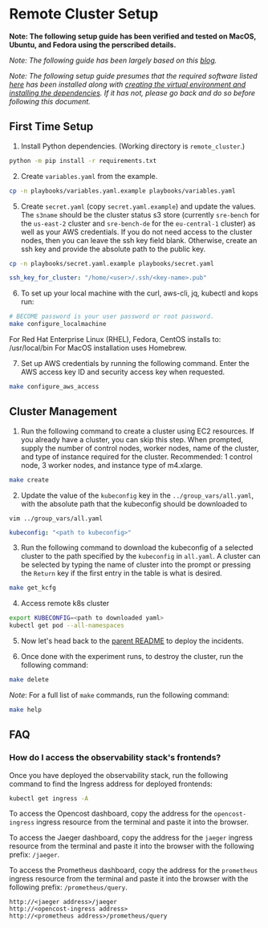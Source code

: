 # Remote Cluster Setup

__Note: The following setup guide has been verified and tested on MacOS, Ubuntu, and Fedora using the perscribed details.__

_Note: The following guide has been largely based on this [blog](https://aws.amazon.com/blogs/compute/kubernetes-clusters-aws-kops/)._

_Note: The following setup guide presumes that the required software listed [here](../README.md#required-software) has been installed along with [creating the virtual environment and installing the dependencies](../README.md#installing-dependencies). If it has not, please go back and do so before following this document._

## First Time Setup

1. Install Python dependencies. (Working directory is `remote_cluster`.)
```bash
python -m pip install -r requirements.txt
```

2. Create `variables.yaml` from the example.
```bash
cp -n playbooks/variables.yaml.example playbooks/variables.yaml
```

5. Create `secret.yaml` (copy `secret.yaml.example`) and update the values. The `s3name` should be the cluster status s3 store (currently `sre-bench` for the `us-east-2` cluster and `sre-bench-de` for the `eu-central-1` cluster) as well as your AWS credentials. If you do not need access to the cluster nodes, then you can leave the ssh key field blank. Otherwise, create an ssh key and provide the absolute path to the public key.
```bash
cp -n playbooks/secret.yaml.example playbooks/secret.yaml
```
```yaml
ssh_key_for_cluster: "/home/<user>/.ssh/<key-name>.pub"
```

6. To set up your local machine with the curl, aws-cli, jq, kubectl and kops run:
```bash
# BECOME password is your user password or root password.
make configure_localmachine
```
For Red Hat Enterprise Linux (RHEL), Fedora, CentOS installs to: /usr/local/bin
For MacOS installation uses Homebrew.

7. Set up AWS credentials by running the following command. Enter the AWS access key ID and security access key when requested.
```bash
make configure_aws_access
```

## Cluster Management

1. Run the following command to create a cluster using EC2 resources. If you already have a cluster, you can skip this step. When prompted, supply the number of control nodes, worker nodes, name of the cluster, and type of instance required for the cluster. Recommended: 1 control node, 3 worker nodes, and instance type of m4.xlarge.
```bash
make create
```

2. Update the value of the `kubeconfig` key in the `../group_vars/all.yaml`, with the absolute path that the kubeconfig should be downloaded to
```shell
vim ../group_vars/all.yaml
```

```yaml
kubeconfig: "<path to kubeconfig>"
```

3. Run the following command to download the kubeconfig of a selected cluster to the path specified by the `kubeconfig` in `all.yaml`. A cluster can be selected by typing the name of cluster into the prompt or pressing the `Return` key if the first entry in the table is what is desired.
```bash
make get_kcfg
```

4. Access remote k8s cluster
```bash
export KUBECONFIG=<path to downloaded yaml>
kubectl get pod --all-namespaces
```

5. Now let's head back to the [parent README](../README.md) to deploy the incidents.

6. Once done with the experiment runs, to destroy the cluster, run the following command:
```bash
make delete
```

_Note_: For a full list of `make` commands, run the following command:
```bash
make help
```

## FAQ

### How do I access the observability stack's frontends?

Once you have deployed the observability stack, run the following command to find the Ingress address for deployed frontends:

```bash
kubectl get ingress -A
```

To access the Opencost dashboard, copy the address for the `opencost-ingress` ingress resource from the terminal and paste it into the browser.

To access the Jaeger dashboard, copy the address for the `jaeger` ingress resource from the terminal and paste it into the browser with the following prefix: `/jaeger`.

To access the Prometheus dashboard, copy the address for the `prometheus` ingress resource from the terminal and paste it into the browser with the following prefix: `/prometheus/query`.


```console
http://<jaeger address>/jaeger
http://<opencost-ingress address>
http://<prometheus address>/prometheus/query
```
